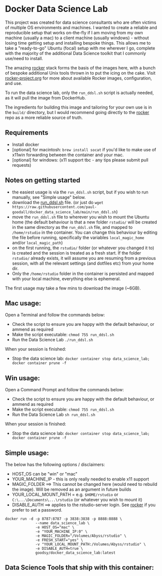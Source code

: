 # Docker Data Science Lab

This project was created for data science consultants who are often victims of multiple OS environments and machines.  I wanted to create a reliable and reproducible setup that works on-the-fly if I am moving from my own machine (usually a mac) to a client machine (usually windows) - without losing time getting setup and installing bespoke things.  This allows me to take a "ready-to-go" Ubuntu (focal) setup with me wherever I go, complete with the majority of the additional Data Science toolkit that I commonly use/need to install.

The amazing [rocker](https://github.com/rocker-org/rocker) stack forms the basis of the images here, with a bunch of bespoke additional Unix tools thrown in to put the icing on the cake.  Visit [rocker-project.org](https://rocker-project.org) for more about available Rocker images, configuration, and use.

To run the data science lab, only the `run_ddsl.sh` script is actually needed, as it will pull the image from DockerHub.

The ingredients for building this image and tailoring for your own use is in the `build/` directory, but I would recommend going directly to the [rocker](https://github.com/rocker-org/rocker) repo as a more reliable source of truth.

## Requirements

- Install docker
- [optional] for macintosh: `brew install socat` if you'd like to make use of x11win forwarding between the container and your mac.
- [optional] for windows: (x11 support tbc - any tips please submit pull requests)

## Notes on getting started

- the easiest usage is via the `run_ddsl.sh` script, but if you wish to run manually, see "Simple usage" below.
- download the [run_ddsl.sh](https://raw.githubusercontent.com/paul-goodall/docker_data_science_lab/main/run_ddsl.sh) file. (or just do `wget https://raw.githubusercontent.com/paul-goodall/docker_data_science_lab/main/run_ddsl.sh`)
- move the `run_ddsl.sh` file to wherever you wish to mount the Ubuntu home (the default behaviour is that a new folder `rstudio/` will be created in the same directory as the `run_ddsl.sh` file, and mapped to `/home/rstudio` in the container.  You can change this behaviour by editing the file before running, specifically the variables `local_magic_home` and/or `local_magic_path`)
- on the first running, the `rstudio/` folder (or whatever you changed it to) is created and the session is treated as a fresh start.  If the folder `rstudio/` already exists, it will assume you are resuming from a previous session, with all the relevant settings (and dotfiles etc) from your home dir.
- Only the `/home/rstudio` folder in the container is persisted and mapped with your local machine, everything else is ephemeral.

The first usage may take a few mins to download the image (~6GB).

## Mac usage:

Open a Terminal and follow the commands below:

- Check the script to ensure you are happy with the default behaviour, or ammend as required
- Make the script executable:  `chmod 755 run_ddsl.sh`
- Run the Data Science Lab `./run_ddsl.sh`

When your session is finished:
- Stop the data science lab: `docker container stop data_science_lab; docker container prune -f`

## Win usage:

Open a Command Prompt and follow the commands below:
- Check the script to ensure you are happy with the default behaviour, or ammend as required
- Make the script executable:  `chmod 755 run_ddsl.sh`
- Run the Data Science Lab `sh run_ddsl.sh`

When your session is finished:
- Stop the data science lab: `docker container stop data_science_lab; docker container prune -f`

## Simple usage:

The below has the following options / disclaimers:
- HOST_OS can be "win" or "mac"
- YOUR_MACHINE_IP - this is only really needed to enable x11 support
- MAGIC_FOLDER ==> This cannot be changed here (would need to rebuild the image).  Will be removed as an argument in future builds
- YOUR_LOCAL_MOUNT_PATH = e.g. `$HOME/rstudio` or `C:\...\Documents\...\rstudio` (or whatever you wish to mount it)
- DISABLE_AUTH ==> applies to the rstudio-server login.  See [rocker](https://github.com/rocker-org/rocker) if you prefer to set a password. 

```
docker run -d -p 8787:8787 -p 3838:3838 -p 8888:8888 \
              --name data_science_lab \
              -e HOST_OS="mac" \
              -e "YOUR_MACHINE_IP:0" \
              -e MAGIC_FOLDER="/Volumes/Abyss/rstudio" \
              -e FRESH_START="yes" \
              -v "YOUR_LOCAL_MOUNT_PATH:/Volumes/Abyss/rstudio" \
              -e DISABLE_AUTH=true \
              goodsy/docker_data_science_lab:latest
```

## Data Science Tools that ship with this container:

